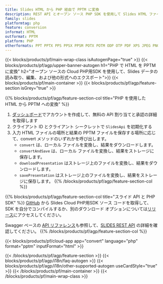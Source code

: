 ```yaml
---
title: Slides HTML から PHP 経由で PPTM に変換
description: REST API とオープン ソース PHP SDK を使用して Slides HTML ファイルを作成、編集、PPTM に変換します
family: slides
platformtag: php
feature: conversion
informat: HTML
outformat: PPTM
platform: PHP
otherformats: PPT PPTX PPS PPSX PPSM POTX POTM ODP OTP PDF XPS JPEG PNG BMP TIFF SVG HTML SWF HTML5 GIF XAML MPEG4
---
```


{{< blocks/products/pf/main-wrap-class isAutogenPage="true" >}}
{{< blocks/products/pf/agp/upper-banner-autogen h1="PHP で HTML を PPTM に変換" h2="オープン ソースの Cloud PHP用SDK を使用して、Slides データの読み取り、編集、および他の形式へのエクスポート">}}
{{< blocks/products/pf/main-container >}}
{{< blocks/products/pf/agp/feature-section isGrey="true" >}}

{{% blocks/products/pf/agp/feature-section-col title="PHP を使用した HTML から PPTM への変換" %}}
1. <a href="https://dashboard.aspose.cloud/">ダッシュボード</a>でアカウントを作成して、無料の API 割り当てと承認の詳細を取得します
1. クライアント ID とクライアント シークレットで ```SlidesApi``` を初期化する
1. 入力 HTML ファイルの場所と結果の PPTM ファイルを保存する場所に応じて、convert メソッドのいずれかを呼び出します。
    - ```convert``` は、ローカル ファイルを変換し、結果をダウンロードします。
    - ```convertAndSave``` は、ローカル ファイルを変換し、結果をストレージに保存します。
    - ```downloadPresentation``` はストレージ上のファイルを変換し、結果をダウンロードします。
    - ```savePresentation``` はストレージ上のファイルを変換し、結果をストレージに保存します。
{{% /blocks/products/pf/agp/feature-section-col %}}

{{% blocks/products/pf/agp/feature-section-col title="スライド API と PHP SDK" %}}
[GitHub](https://github.com/aspose-slides-cloud/aspose-slides-cloud-php) から Slides Cloud PHP用SDK ソース コードを取得して、SDK を自分でコンパイルするか、別のダウンロード オプションについては[リリース](https://releases.aspose.cloud/)にアクセスしてください。

Swagger ベースの [API リファレンス](https://apireference.aspose.cloud/slides/)も参照して、[SLIDES REST API](https://products.aspose.cloud/slides/curl/) の詳細を確認してください。
{{% /blocks/products/pf/agp/feature-section-col %}}

{{< blocks/products/pf/cloud-app app="convert" language="php" format="pptm" inputFormat="html" >}}

{{< /blocks/products/pf/agp/feature-section >}}
{{< blocks/products/pf/agp/i18n/faq-autogen >}}
{{< blocks/products/pf/agp/i18n/other-supported-autogen useCardStyle="true" >}}
{{< /blocks/products/pf/main-container >}}
{{< /blocks/products/pf/main-wrap-class >}}